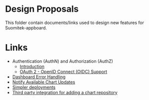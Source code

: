 # Design Proposals

This folder contain documents/links used to design new features for Suomitek-appboard.

# Links

- Authentication (AuthN) and Authorization (AuthZ)
    - [Introduction](./authentication-and-authorization.md)
    - [OAuth 2 - OpenID Connect (OIDC) Support](https://docs.google.com/document/d/1YZzLtIbS2copQJgspFiMd0eAhpyt8u19MUSDEvH2X4g)
- [Dashboard Error Handling](./dashboard/error-handling/error-handling.md)
- [Notify Available Chart Updates](https://docs.google.com/document/d/1oG9nerd5CurWSIwH33kKCsOCtkSFMgcm8SuTJyuSnxs/)
- [Simpler deployments](./dashboard/deployment-improvements.md)
- [Third party integration for adding a chart repository](./third-party-add-repository)